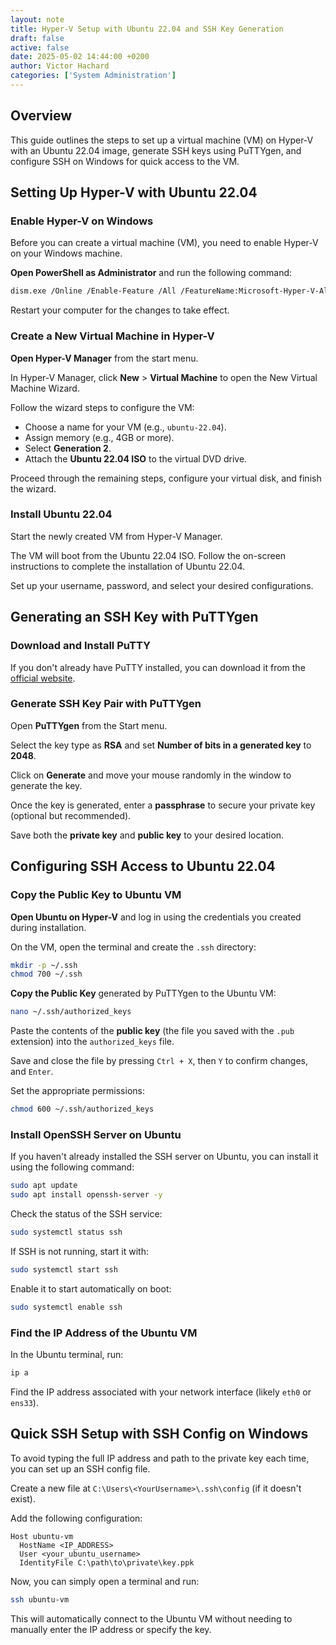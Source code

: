 ```yaml
---
layout: note
title: Hyper-V Setup with Ubuntu 22.04 and SSH Key Generation
draft: false
active: false
date: 2025-05-02 14:44:00 +0200
author: Victor Hachard
categories: ['System Administration']
---
```


## Overview  

This guide outlines the steps to set up a virtual machine (VM) on Hyper-V with an Ubuntu 22.04 image, generate SSH keys using PuTTYgen, and configure SSH on Windows for quick access to the VM.

## Setting Up Hyper-V with Ubuntu 22.04

### Enable Hyper-V on Windows

Before you can create a virtual machine (VM), you need to enable Hyper-V on your Windows machine.

**Open PowerShell as Administrator** and run the following command:

```bash
dism.exe /Online /Enable-Feature /All /FeatureName:Microsoft-Hyper-V-All /NoRestart
```

Restart your computer for the changes to take effect.

### Create a New Virtual Machine in Hyper-V

**Open Hyper-V Manager** from the start menu.

In Hyper-V Manager, click **New** > **Virtual Machine** to open the New Virtual Machine Wizard.

Follow the wizard steps to configure the VM:
   * Choose a name for your VM (e.g., `ubuntu-22.04`).
   * Assign memory (e.g., 4GB or more).
   * Select **Generation 2**.
   * Attach the **Ubuntu 22.04 ISO** to the virtual DVD drive.

Proceed through the remaining steps, configure your virtual disk, and finish the wizard.

### Install Ubuntu 22.04

Start the newly created VM from Hyper-V Manager.

The VM will boot from the Ubuntu 22.04 ISO. Follow the on-screen instructions to complete the installation of Ubuntu 22.04.

Set up your username, password, and select your desired configurations.

## Generating an SSH Key with PuTTYgen

### Download and Install PuTTY

If you don't already have PuTTY installed, you can download it from the [official website](https://www.putty.org/).

### Generate SSH Key Pair with PuTTYgen

Open **PuTTYgen** from the Start menu.

Select the key type as **RSA** and set **Number of bits in a generated key** to **2048**.

Click on **Generate** and move your mouse randomly in the window to generate the key.

Once the key is generated, enter a **passphrase** to secure your private key (optional but recommended).

Save both the **private key** and **public key** to your desired location.

## Configuring SSH Access to Ubuntu 22.04

### Copy the Public Key to Ubuntu VM

**Open Ubuntu on Hyper-V** and log in using the credentials you created during installation.

On the VM, open the terminal and create the `.ssh` directory:

```bash
mkdir -p ~/.ssh
chmod 700 ~/.ssh
```

**Copy the Public Key** generated by PuTTYgen to the Ubuntu VM:

```bash
nano ~/.ssh/authorized_keys
```

Paste the contents of the **public key** (the file you saved with the `.pub` extension) into the `authorized_keys` file.

Save and close the file by pressing `Ctrl + X`, then `Y` to confirm changes, and `Enter`.

Set the appropriate permissions:

```bash
chmod 600 ~/.ssh/authorized_keys
```

### Install OpenSSH Server on Ubuntu

If you haven't already installed the SSH server on Ubuntu, you can install it using the following command:

```bash
sudo apt update
sudo apt install openssh-server -y
```

Check the status of the SSH service:

```bash
sudo systemctl status ssh
```

If SSH is not running, start it with:

```bash
sudo systemctl start ssh
```

Enable it to start automatically on boot:

```bash
sudo systemctl enable ssh
```

### Find the IP Address of the Ubuntu VM

In the Ubuntu terminal, run:

```bash
ip a
```

Find the IP address associated with your network interface (likely `eth0` or `ens33`).

## Quick SSH Setup with SSH Config on Windows

To avoid typing the full IP address and path to the private key each time, you can set up an SSH config file.

Create a new file at `C:\Users\<YourUsername>\.ssh\config` (if it doesn't exist).

Add the following configuration:

```text
Host ubuntu-vm
  HostName <IP_ADDRESS>
  User <your_ubuntu_username>
  IdentityFile C:\path\to\private\key.ppk
```

Now, you can simply open a terminal and run:

```bash
ssh ubuntu-vm
```

This will automatically connect to the Ubuntu VM without needing to manually enter the IP address or specify the key.
